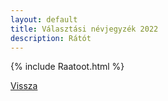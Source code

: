 ```yaml
---
layout: default
title: Választási névjegyzék 2022
description: Rátót
---
```


{% include Raatoot.html %}

[Vissza](./)